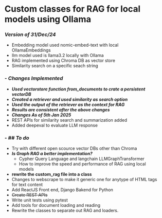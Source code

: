 # Custom classes for RAG for local models using Ollama
### **_Version of 31/Dec/24_**
- Embedding model used nomic-embed-text with local OllamaEmbeddings
- llm model used is llama3.2 locally with Ollama
- RAG implemented using Chroma DB as vector store
- Similarity search on a specific seach string

### - **_Changes Implemented_**
  - **_Used vectorstore function from_documents to crate a persistent vectorDB_**
  - **_Created a retriever and used similarity as search option_**
  - **_Used the output of the retriever as the context for RAG_**
  - **_Results are consistent after the above changes_**
  - _**Changes As of 5th Jan 2025**_
  -   REST APIs for similarity search and summarization added
  -   Added deepeval to evaluate LLM response

### - ## **_To do_**
  - Try with different open scource vector DBs other than Chroma
  - **_Is Graph RAG a better implementation?_**
     - Cypher Query Language and langchain LLMGraphTransformer
     - How to improve the speed and performance of RAG using local models 
  - **rewrite the custom_rag file into a class**
  - Changes to webscrape to make it generic one for anytype of HTML tags for text content
  - Add ReactJS Front end, Django Bakend for Python
  - ~~Create REST APIs~~
  - Write unit tests using pytest
  - Add tools for document loading and reading
  - Rewrite the classes to separate out RAG and loaders. 
